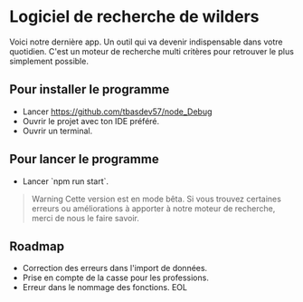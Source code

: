 # Logiciel de recherche de wilders

Voici notre dernière app. Un outil qui va devenir indispensable dans votre quotidien. C'est un moteur de recherche
multi critères pour retrouver le plus simplement possible.

## Pour installer le programme

- Lancer https://github.com/tbasdev57/node_Debug
- Ouvrir le projet avec ton IDE préféré.
- Ouvrir un terminal.

## Pour lancer le programme

- Lancer \`npm run start\`.

> Warning
> Cette version est en mode bêta.
> Si vous trouvez certaines erreurs ou améliorations à apporter à notre moteur de recherche, merci de nous le faire savoir.

## Roadmap

- Correction des erreurs dans l'import de données.
- Prise en compte de la casse pour les professions.
- Erreur dans le nommage des fonctions.
EOL
